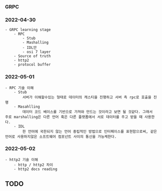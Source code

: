 ### GRPC

### 2022-04-30
    - GRPC learning stage
        - RPC
            - Stub
            - Mashalling
            - IDL안
            - osi 7 layer
        - Source of truth
        - http2
        - protocol buffer

### 2022-05-01
    - RPC 기술 이해
        - Stub
            서버가 이해할수있는 형태로 데이터의 캐스티을 진행하고 서버 측 rpc로 호출을 진행
        - Masahlling
            데이터 코드 베이스를 기반으로 가져와 만드는 것이라고 보면 될 것같다. 그래서 주로 marshalling은 다른 언어 혹은 다른 플랫폼에서 서로 데이터를 주고 받을 때 사용한다.
        - IDL
            한 언어에 국한되지 않는 언어 중립적인 방법으로 인터페이스를 표현함으로써, 같은 언어로 사용하지않은 소프트웨어 컴포넌트 사이의 통신을 가능케한다.


### 2022-05-02
    - http2 기술 이해
        - http / http2 차이
        - http2 docs reading
## TODO